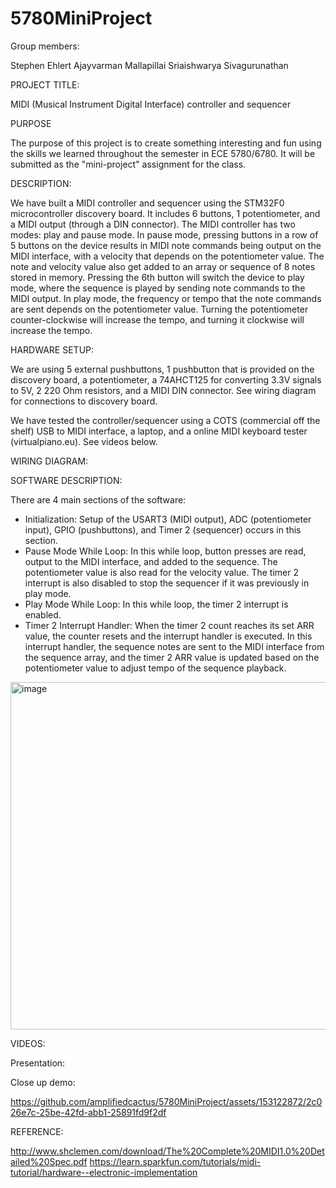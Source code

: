 # 5780MiniProject

Group members:

Stephen Ehlert
Ajayvarman Mallapillai
Sriaishwarya Sivagurunathan


PROJECT TITLE:

MIDI (Musical Instrument Digital Interface) controller and sequencer

PURPOSE

The purpose of this project is to create something interesting and fun using the skills we learned throughout the semester in ECE 5780/6780. It will be submitted as the "mini-project" assignment for the class.

DESCRIPTION:

We have built a MIDI controller and sequencer using the STM32F0 microcontroller discovery board. It includes 6 buttons, 1 potentiometer, and a MIDI output (through a DIN connector). The MIDI controller has two modes: play and pause mode. In pause mode, pressing buttons in a row of 5 buttons on the device results in MIDI note commands being output on the MIDI interface, with a velocity that depends on the potentiometer value. The note and velocity value also get added to an array or sequence of 8 notes stored in memory. Pressing the 6th button will switch the device to play mode, where the sequence is played by sending note commands to the MIDI output. In play mode, the frequency or tempo that the note commands are sent depends on the potentiometer value. Turning the potentiometer counter-clockwise will increase the tempo, and turning it clockwise will increase the tempo.

HARDWARE SETUP:

We are using 5 external pushbuttons, 1 pushbutton that is provided on the discovery board, a potentiometer, a 74AHCT125 for converting 3.3V signals to 5V, 2 220 Ohm resistors, and a MIDI DIN connector. See wiring diagram for connections to discovery board.

We have tested the controller/sequencer using a COTS (commercial off the shelf) USB to MIDI interface, a laptop, and a online MIDI keyboard tester (virtualpiano.eu). See videos below. 

WIRING DIAGRAM:

SOFTWARE DESCRIPTION:

There are 4 main sections of the software:

- Initialization: Setup of the USART3 (MIDI output), ADC (potentiometer input), GPIO (pushbuttons), and Timer 2 (sequencer) occurs in this section.
- Pause Mode While Loop: In this while loop, button presses are read, output to the MIDI interface, and added to the sequence. The potentiometer value is also read for the velocity value. The timer 2 interrupt is also disabled to stop the sequencer if it was previously in play mode.
- Play Mode While Loop: In this while loop, the timer 2 interrupt is enabled.
- Timer 2 Interrupt Handler: When the timer 2 count reaches its set ARR value, the counter resets and the interrupt handler is executed. In this interrupt handler, the sequence notes are sent to the MIDI interface from the sequence array, and the timer 2 ARR value is updated based on the potentiometer value to adjust tempo of the sequence playback.


<img width="556" alt="image" src="https://github.com/amplifiedcactus/5780MiniProject/assets/153122872/2fe406e5-995e-441f-986f-701c950c79f8">


VIDEOS:

Presentation:

Close up demo:

https://github.com/amplifiedcactus/5780MiniProject/assets/153122872/2c026e7c-25be-42fd-abb1-25891fd9f2df



REFERENCE:

http://www.shclemen.com/download/The%20Complete%20MIDI1.0%20Detailed%20Spec.pdf
https://learn.sparkfun.com/tutorials/midi-tutorial/hardware--electronic-implementation


